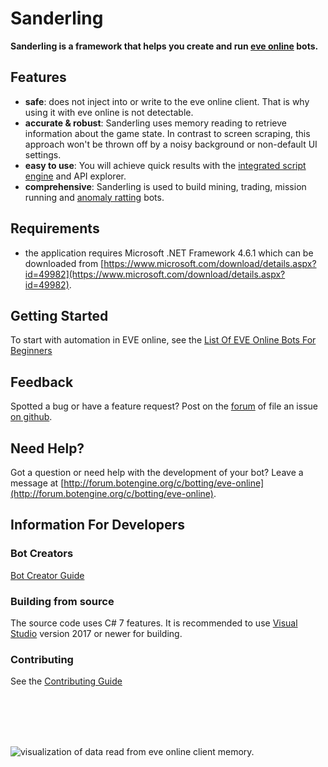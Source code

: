 # Sanderling

**Sanderling is a framework that helps you create and run [eve online](https://www.eveonline.com) bots.**

## Features

+ **safe**: does not inject into or write to the eve online client. That is why using it with eve online is not detectable.
+ **accurate & robust**: Sanderling uses memory reading to retrieve information about the game state. In contrast to screen scraping, this approach won't be thrown off by a noisy background or non-default UI settings.
+ **easy to use**: You will achieve quick results with the [integrated script engine](https://github.com/Arcitectus/Sanderling/wiki/Script-Engine) and API explorer.
+ **comprehensive**: Sanderling is used to build mining, trading, mission running and [anomaly ratting](https://github.com/botengine-de/A-Bot) bots.

## Requirements

+ the application requires Microsoft .NET Framework 4.6.1 which can be downloaded from [https://www.microsoft.com/download/details.aspx?id=49982](https://www.microsoft.com/download/details.aspx?id=49982).

## Getting Started

To start with automation in EVE online, see the [List Of EVE Online Bots For Beginners](http://forum.botengine.org/t/list-of-eve-online-bots-for-beginners/629)

## Feedback

Spotted a bug or have a feature request? Post on the [forum](http://forum.botengine.org/c/botting/eve-online) of file an issue [on github](https://github.com/Arcitectus/Sanderling/issues).

## Need Help?

Got a question or need help with the development of your bot? Leave a message at [http://forum.botengine.org/c/botting/eve-online](http://forum.botengine.org/c/botting/eve-online).

## Information For Developers

### Bot Creators
[Bot Creator Guide](https://github.com/Arcitectus/Sanderling/wiki/Bot-Creator-Guide)

### Building from source
The source code uses C# 7 features. It is recommended to use [Visual Studio](https://www.visualstudio.com/) version 2017 or newer for building.

### Contributing
See the [Contributing Guide](Contributing.md)

<br><br><br><br>

![visualization of data read from eve online client memory.](image/uitree.extract.png)
